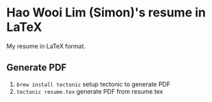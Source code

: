 # Hao Wooi Lim (Simon)'s resume in LaTeX

My resume in LaTeX format.

## Generate PDF

1. `brew install tectonic` setup tectonic to generate PDF
2. `tectonic resume.tex` generate PDF from resume.tex
